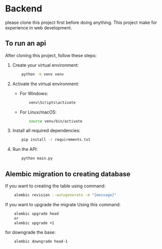 # Backend

please clone this project first before doing anything. This project make for experience in web development.

## To run an api

After cloning this project, follow these steps:

1. Create your virtual environment:

   ```bash
       python -m venv venv
   ```

2. Activate the virtual environment:

   - For Windows:

     ```bash
         venv\Scripts\activate
     ```

   - For Linux/macOS:

     ```bash
         source venv/bin/activate
     ```

3. Install all required dependencies:

   ```bash
       pip install -r requirements.txt
   ```

4. Run the API:

    ```bash
        python main.py
    ```

## Alembic migration to creating database

If you want to creating the table using command:

```bash
    alembic revision --autogenerate -m "{message}"
```

If you want to upgrade the migrate Using this command:

```bash
    alembic upgrade head
    or
    alembic upgrade +1
```

for downgrade the base:

```bash
    alembic downgrade head-1
```
